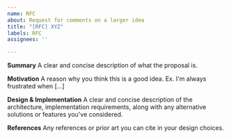 ```yaml
---
name: RFC
about: Request for comments on a larger idea
title: "[RFC] XYZ"
labels: RFC
assignees: ''

---
```


**Summary**
A clear and concise description of what the proposal is.

**Motivation**
A reason why you think this is a good idea. Ex. I'm always frustrated when [...]

**Design & Implementation**
A clear and concise description of the architecture, implementation requirements, along with any alternative solutions or features you've considered.

**References**
Any references or prior art you can cite in your design choices.
